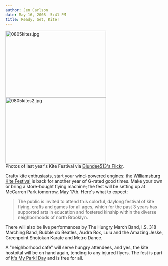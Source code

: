 ```yaml
---
author: Jen Carlson
date: May 16, 2008  5:41 PM
title: Ready, Set, Kite!
---
```


<p><img alt="0805kites.jpg" src="https://web.archive.org/web/20110811124645im_/http://gothamist.com/attachments/arts_jen/0805kites.jpg" width="320" height="213"><img alt="0805kites2.jpg" src="https://web.archive.org/web/20110811124645im_/http://gothamist.com/attachments/arts_jen/0805kites2.jpg" width="320" height="210"><br>
<span class="photo_caption">Photos of last year&apos;s Kite Festival via <a href="https://web.archive.org/web/20110811124645/http://www.flickr.com/photos/betsyb">Blundee513&apos;s Flickr</a>.</span></p>

<p>Crafty kite enthusiasts, start your wind-powered engines: the <a href="https://web.archive.org/web/20110811124645/http://www.timeout.com/newyork/kids/events/around-town/56603/williamsburg-kite-festival">Williamsburg Kite Festival</a> is back for another year of G-rated good times. Make your own or bring a store-bought flying machine; the fest will be setting up at McCarren Park tomorrow, May 17th. Here&apos;s what to expect:</p><blockquote>The public is invited to attend this colorful, daylong festival of kite flying, crafts and games for all ages, which for the past 3 years has supported arts in education and fostered kinship within the diverse neighborhoods of north Brooklyn.</blockquote>There will also be live performances by The Hungry March Band, I.S. 318 Marching Band, Bubble do Beatles, Audra Rox, Lulu and the Amazing Jeske, Greenpoint Shotokan Karate and Metro Dance. <p></p>

<p>A &quot;neighborhood cafe&quot; will serve hungry attendees, and yes, the kite hostpital will be on hand again, tending to any injured flyers. The fest is part of <a href="https://web.archive.org/web/20110811124645/http://www.partnershipforparks.org/impd/details.html">It&apos;s My Park! Day</a> and is free for all.</p>
